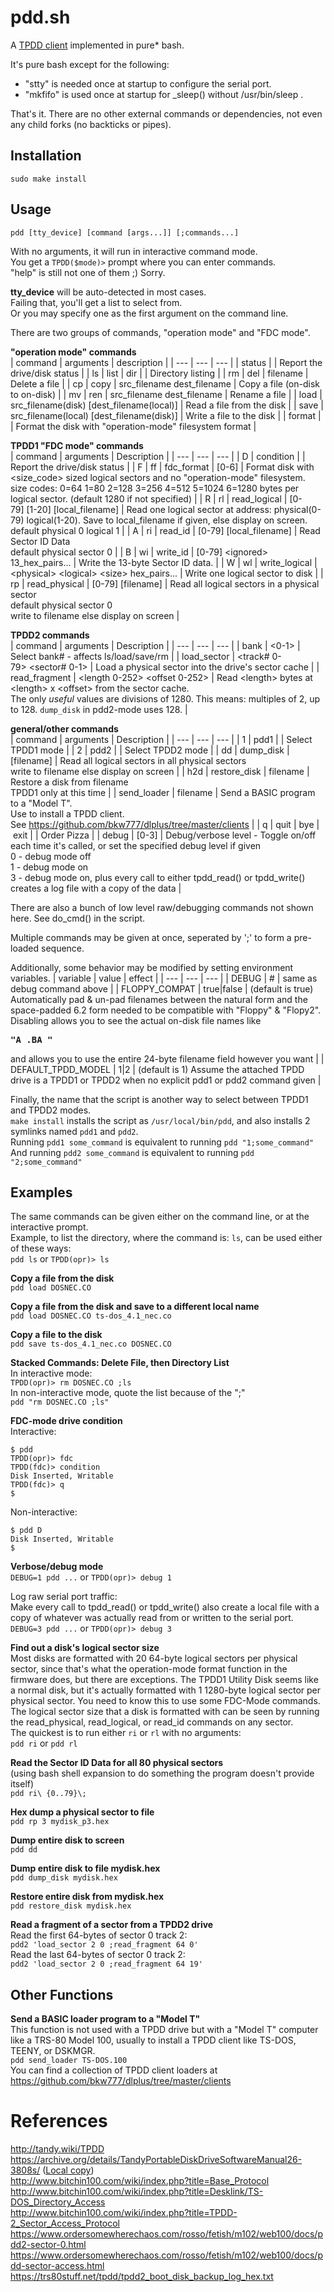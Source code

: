 # pdd.sh

A [TPDD client](http://tandy.wiki/TPDD_client) implemented in pure\* bash.

It's pure bash except for the following:  
* "stty" is needed once at startup to configure the serial port.  
* "mkfifo" is used once at startup for _sleep() without /usr/bin/sleep .  

That's it. There are no other external commands or dependencies, not even any child forks (no backticks or pipes).

## Installation
```sudo make install```

## Usage
```pdd [tty_device] [command [args...]] [;commands...]```

With no arguments, it will run in interactive command mode.  
You get a ```TPDD($mode)>``` prompt where you can enter commands.  
"help" is still not one of them ;) Sorry.

**tty_device** will be auto-detected in most cases.  
Failing that, you'll get a list to select from.  
Or you may specify one as the first argument on the command line.  

There are two groups of commands, "operation mode" and "FDC mode".  

**"operation mode" commands**  
| command | arguments | description |
| --- | --- | --- |
| status | | Report the drive/disk status |
| ls&#160;\|&#160;list&#160;\|&#160;dir | | Directory listing |
| rm&#160;\|&#160;del | filename | Delete a file |
| cp&#160;\|&#160;copy | src_filename&#160;dest_filename | Copy a file (on-disk to on-disk) |
| mv&#160;\|&#160;ren | src_filename&#160;dest_filename | Rename a file |
| load | src_filename(disk)&#160;\[dest_filename(local)\] | Read a file from the disk |
| save | src_filename(local)&#160;\[dest_filename(disk)\] | Write a file to the disk |
| format | | Format the disk with "operation-mode" filesystem format |

**TPDD1 "FDC mode" commands**  
| command | arguments | Description |
| --- | --- | --- |
| D&#160;\|&#160;condition | | Report the drive/disk status |
| F&#160;\|&#160;ff&#160;\|&#160;fdc_format | \[0-6\] | Format disk with <size_code> sized logical sectors and no "operation-mode" filesystem.<br>size codes: 0=64 1=80 2=128 3=256 4=512 5=1024 6=1280 bytes per logical sector. (default 1280 if not specified) |
| R&#160;\|&#160;rl&#160;\|&#160;read_logical | \[0-79\]&#160;\[1-20\]&#160;\[local_filename\] | Read one logical sector at address: physical(0-79) logical(1-20). Save to local_filename if given, else display on screen.<br>default physical 0 logical 1 |
| A&#160;\|&#160;ri&#160;\|&#160;read_id | \[0-79\]&#160;\[local_filename\] | Read Sector ID Data<br>default physical sector 0 |
| B&#160;\|&#160;wi&#160;\|&#160;write_id | \[0-79\] \<ignored\> 13_hex_pairs... | Write the 13-byte Sector ID data. |
| W&#160;\|&#160;wl&#160;\|&#160;write_logical | \<physical\>&#160;\<logical\>&#160;\<size\>&#160;hex_pairs... | Write one logical sector to disk |
| rp&#160;\|&#160;read_physical | \[0-79\] \[filename\] | Read all logical sectors in a physical sector<br>default physical sector 0<br>write to filename else display on screen |

**TPDD2 commands**  
| command | arguments | Description |
| --- | --- | --- |
| bank | \<0-1\> | Select bank# - affects ls/load/save/rm |
| load_sector | \<track#&#160;0-79\>&#160;\<sector#&#160;0-1\> | Load a physical sector into the drive's sector cache |
| read_fragment | \<length&#160;0-252\>&#160;\<offset&#160;0-252\> | Read \<length\> bytes at \<length\> x \<offset\> from the sector cache.<br>The only *useful* values are divisions of 1280. This means: multiples of 2, up to 128. ```dump_disk``` in pdd2-mode uses 128. |

**general/other commands**  
| command | arguments | Description |
| --- | --- | --- |
| 1&#160;\|&#160;pdd1 | | Select TPDD1 mode |
| 2&#160;\|&#160;pdd2 | | Select TPDD2 mode |
| dd&#160;\|&#160;dump_disk | \[filename\] | Read all logical sectors in all physical sectors<br>write to filename else display on screen |
| h2d&#160;\|&#160;restore_disk | filename | Restore a disk from filename<br>TPDD1 only at this time |
| send_loader | filename | Send a BASIC program to a "Model T".<br>Use to install a TPDD client.<br>See https://github.com/bkw777/dlplus/tree/master/clients |
| q&#160;\|&#160;quit&#160;\|&#160;bye&#160;\|&#160;exit | | Order Pizza |
| debug | \[0-3\] | Debug/verbose level - Toggle on/off each time it's called, or set the specified debug level if given<br>0 - debug mode off<br>1 - debug mode on<br>3 - debug mode on, plus every call to either tpdd_read() or tpdd_write() creates a log file with a copy of the data |

There are also a bunch of low level raw/debugging commands not shown here. See do_cmd() in the script.

Multiple commands may be given at once, seperated by ';' to form a pre-loaded sequence.  

Additionally, some behavior may be modified by setting environment variables.
| variable | value | effect |
| --- | --- | --- |
| DEBUG | # | same as debug command above |
| FLOPPY_COMPAT | true\|false | (default is true) Automatically pad & un-pad filenames between the natural form and the space-padded 6.2 form needed to be compatible with "Floppy" & "Flopy2". Disabling allows you to see the actual on-disk file names like <pre>**"A     .BA               "**</pre> and allows you to use the entire 24-byte filename field however you want |
| DEFAULT_TPDD_MODEL | 1\|2 | (default is 1) Assume the attached TPDD drive is a TPDD1 or TPDD2 when no explicit pdd1 or pdd2 command given |

Finally, the name that the script is another way to select between TPDD1 and TPDD2 modes.  
```make install``` installs the script as ```/usr/local/bin/pdd```, and also installs 2 symlinks named ```pdd1``` and ```pdd2```.  
Running ```pdd1 some_command``` is equivalent to running ```pdd "1;some_command"```  
And running ```pdd2 some_command``` is equivalent to running ```pdd "2;some_command"```  

## Examples
The same commands can be given either on the command line, or at the interactive prompt.  
Example, to list the directory, where the command is: ```ls```, can be used either of these ways:  
```pdd ls``` or ```TPDD(opr)> ls```

**Copy a file from the disk**  
```pdd load DOSNEC.CO```

**Copy a file from the disk and save to a different local name**  
```pdd load DOSNEC.CO ts-dos_4.1_nec.co```

**Copy a file to the disk**  
```pdd save ts-dos_4.1_nec.co DOSNEC.CO```

**Stacked Commands: Delete File, then Directory List**  
In interactive mode:  
```TPDD(opr)> rm DOSNEC.CO ;ls```  
In non-interactive mode, quote the list because of the ";"  
```pdd "rm DOSNEC.CO ;ls"```  

**FDC-mode drive condition**  
Interactive:  
```
$ pdd
TPDD(opr)> fdc
TPDD(fdc)> condition
Disk Inserted, Writable
TPDD(fdc)> q
$
```
Non-interactive:  
```
$ pdd D
Disk Inserted, Writable
$ 
```

**Verbose/debug mode**  
```DEBUG=1 pdd ...``` or ```TPDD(opr)> debug 1```

Log raw serial port traffic:  
Make every call to tpdd_read() or tpdd_write() also create a local file with a copy of whatever was actually read from or written to the serial port.  
```DEBUG=3 pdd ...``` or ```TPDD(opr)> debug 3```

**Find out a disk's logical sector size**  
Most disks are formatted with 20 64-byte logical sectors per physical sector, since that's what the operation-mode format function in the firmware does, but there are exceptions. The TPDD1 Utility Disk seems like a normal disk, but it's actually formatted with 1 1280-byte logical sector per physical sector. You need to know this to use some FDC-Mode commands.  
The logical sector size that a disk is formatted with can be seen by running the read_physical, read_logical, or read_id commands on any sector.  
The quickest is to run either ```ri``` or ```rl``` with no arguments:  
```pdd ri``` or ```pdd rl```

**Read the Sector ID Data for all 80 physical sectors**  
(using bash shell expansion to do something the program doesn't provide itself)  
```pdd ri\ {0..79}\;```

**Hex dump a physical sector to file**  
```pdd rp 3 mydisk_p3.hex```

**Dump entire disk to screen**  
```pdd dd```

**Dump entire disk to file mydisk.hex**  
```pdd dump_disk mydisk.hex```

**Restore entire disk from mydisk.hex**  
```pdd restore_disk mydisk.hex```

**Read a fragment of a sector from a TPDD2 drive**  
Read the first 64-bytes of sector 0 track 2:  
```pdd2 'load_sector 2 0 ;read_fragment 64 0'```  
Read the last 64-bytes of sector 0 track 2:  
```pdd2 'load_sector 2 0 ;read_fragment 64 19'```  

## Other Functions  
**Send a BASIC loader program to a "Model T"**  
This function is not used with a TPDD drive but with a "Model T" computer like a TRS-80 Model 100, usually to install a TPDD client like TS-DOS, TEENY, or DSKMGR.  
```pdd send_loader TS-DOS.100```  
You can find a collection of TPDD client loaders at https://github.com/bkw777/dlplus/tree/master/clients

# References
http://tandy.wiki/TPDD  
https://archive.org/details/TandyPortableDiskDriveSoftwareManual26-3808s/ ([Local copy](https://docs.google.com/viewer?url=https://github.com/bkw777/pdd.sh/raw/main/Tandy_Portable_Disk_Drive_Software_Manual_26-3808S.pdf))  
http://www.bitchin100.com/wiki/index.php?title=Base_Protocol  
http://www.bitchin100.com/wiki/index.php?title=Desklink/TS-DOS_Directory_Access  
http://www.bitchin100.com/wiki/index.php?title=TPDD-2_Sector_Access_Protocol  
https://www.ordersomewherechaos.com/rosso/fetish/m102/web100/docs/pdd2-sector-0.html  
https://www.ordersomewherechaos.com/rosso/fetish/m102/web100/docs/pdd-sector-access.html  
https://trs80stuff.net/tpdd/tpdd2_boot_disk_backup_log_hex.txt  

